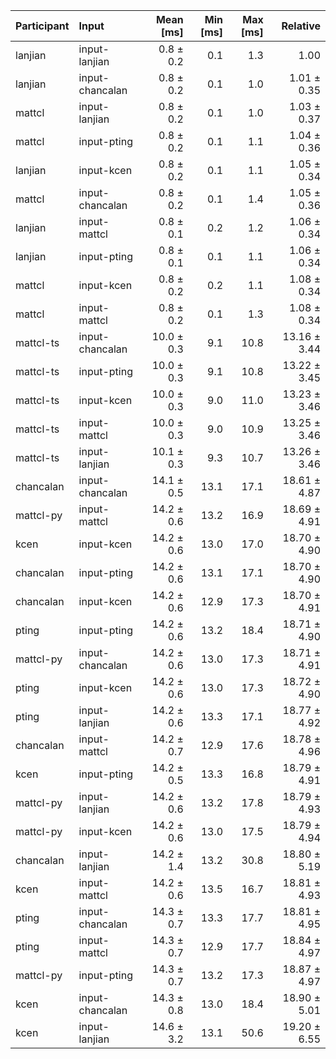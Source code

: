 | Participant | Input | Mean [ms] | Min [ms] | Max [ms] | Relative |
|:---|:---|---:|---:|---:|---:|
| lanjian | input-lanjian | 0.8 ± 0.2 | 0.1 | 1.3 | 1.00 |
| lanjian | input-chancalan | 0.8 ± 0.2 | 0.1 | 1.0 | 1.01 ± 0.35 |
| mattcl | input-lanjian | 0.8 ± 0.2 | 0.1 | 1.0 | 1.03 ± 0.37 |
| mattcl | input-pting | 0.8 ± 0.2 | 0.1 | 1.1 | 1.04 ± 0.36 |
| lanjian | input-kcen | 0.8 ± 0.2 | 0.1 | 1.1 | 1.05 ± 0.34 |
| mattcl | input-chancalan | 0.8 ± 0.2 | 0.1 | 1.4 | 1.05 ± 0.36 |
| lanjian | input-mattcl | 0.8 ± 0.1 | 0.2 | 1.2 | 1.06 ± 0.34 |
| lanjian | input-pting | 0.8 ± 0.1 | 0.1 | 1.1 | 1.06 ± 0.34 |
| mattcl | input-kcen | 0.8 ± 0.2 | 0.2 | 1.1 | 1.08 ± 0.34 |
| mattcl | input-mattcl | 0.8 ± 0.2 | 0.1 | 1.3 | 1.08 ± 0.34 |
| mattcl-ts | input-chancalan | 10.0 ± 0.3 | 9.1 | 10.8 | 13.16 ± 3.44 |
| mattcl-ts | input-pting | 10.0 ± 0.3 | 9.1 | 10.8 | 13.22 ± 3.45 |
| mattcl-ts | input-kcen | 10.0 ± 0.3 | 9.0 | 11.0 | 13.23 ± 3.46 |
| mattcl-ts | input-mattcl | 10.0 ± 0.3 | 9.0 | 10.9 | 13.25 ± 3.46 |
| mattcl-ts | input-lanjian | 10.1 ± 0.3 | 9.3 | 10.7 | 13.26 ± 3.46 |
| chancalan | input-chancalan | 14.1 ± 0.5 | 13.1 | 17.1 | 18.61 ± 4.87 |
| mattcl-py | input-mattcl | 14.2 ± 0.6 | 13.2 | 16.9 | 18.69 ± 4.91 |
| kcen | input-kcen | 14.2 ± 0.6 | 13.0 | 17.0 | 18.70 ± 4.90 |
| chancalan | input-pting | 14.2 ± 0.6 | 13.1 | 17.1 | 18.70 ± 4.90 |
| chancalan | input-kcen | 14.2 ± 0.6 | 12.9 | 17.3 | 18.70 ± 4.91 |
| pting | input-pting | 14.2 ± 0.6 | 13.2 | 18.4 | 18.71 ± 4.90 |
| mattcl-py | input-chancalan | 14.2 ± 0.6 | 13.0 | 17.3 | 18.71 ± 4.91 |
| pting | input-kcen | 14.2 ± 0.6 | 13.0 | 17.3 | 18.72 ± 4.90 |
| pting | input-lanjian | 14.2 ± 0.6 | 13.3 | 17.1 | 18.77 ± 4.92 |
| chancalan | input-mattcl | 14.2 ± 0.7 | 12.9 | 17.6 | 18.78 ± 4.96 |
| kcen | input-pting | 14.2 ± 0.5 | 13.3 | 16.8 | 18.79 ± 4.91 |
| mattcl-py | input-lanjian | 14.2 ± 0.6 | 13.2 | 17.8 | 18.79 ± 4.93 |
| mattcl-py | input-kcen | 14.2 ± 0.6 | 13.0 | 17.5 | 18.79 ± 4.94 |
| chancalan | input-lanjian | 14.2 ± 1.4 | 13.2 | 30.8 | 18.80 ± 5.19 |
| kcen | input-mattcl | 14.2 ± 0.6 | 13.5 | 16.7 | 18.81 ± 4.93 |
| pting | input-chancalan | 14.3 ± 0.7 | 13.3 | 17.7 | 18.81 ± 4.95 |
| pting | input-mattcl | 14.3 ± 0.7 | 12.9 | 17.7 | 18.84 ± 4.97 |
| mattcl-py | input-pting | 14.3 ± 0.7 | 13.2 | 17.3 | 18.87 ± 4.97 |
| kcen | input-chancalan | 14.3 ± 0.8 | 13.0 | 18.4 | 18.90 ± 5.01 |
| kcen | input-lanjian | 14.6 ± 3.2 | 13.1 | 50.6 | 19.20 ± 6.55 |
